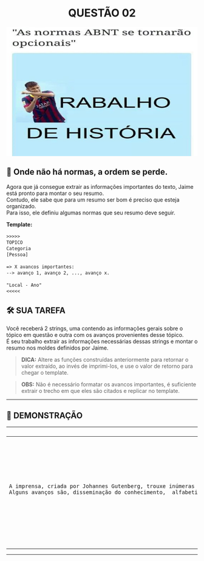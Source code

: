 <div align="center">
  <h1>QUESTÃO 02</h1>
    <img src="../../assets/neymar.jpg" align="center" style="width: 600px; height: 340px;" />
  </p>
</div>

## 📝 Onde não há normas, a ordem se perde.

Agora que já consegue extrair as informações importantes do texto, Jaime está pronto para montar o seu resumo.  
Contudo, ele sabe que para um resumo ser bom é preciso que esteja organizado.  
Para isso, ele definiu algumas normas que seu resumo deve seguir.

**Template:**

    >>>>>
    TOPICO
    Categoria
    [Pessoa]

    => X avancos importantes:
    --> avanço 1, avanço 2, ..., avanço x.

    "Local - Ano"
    <<<<<

## 🛠️ SUA TAREFA

Você receberá 2 strings, uma contendo as informações gerais sobre o tópico em questão e outra com os avanços provenientes desse tópico.  
É seu trabalho extrair as informações necessárias dessas strings e montar o resumo nos moldes definidos por Jaime.

>**DICA:** Altere as funções construídas anteriormente para retornar o valor extraído, ao invés de imprimi-los, e use o valor de retorno para chegar o template.

>**OBS:** Não é necessário formatar os avancos importantes, é suficiente extrair o trecho em que eles são citados e replicar no template.
---

## 👀 DEMONSTRAÇÃO

<table>

<thead>
    <tr>
        <th>Input</th>
        <th>Result</th>
    </tr>
</thead>

<tbody>
    <!-- Primeiro Teste -->
    <tr>
        <!-- Inputs -->
        <td><pre>
A imprensa, criada por Johannes Gutenberg, trouxe inúmeras mudanças para nossa sociedade. Ele inventou esse instrumento em 1440 na "RFA" - Republica Federal da Alemanha.
Alguns avanços são, disseminação do conhecimento,  alfabetização em massa, revolução científica, surgimento dos jornais.
        </pre></td>
        <!-- Outputs -->
        <td><pre>>>>>>
IMPRENSA
Invencao

[Johannes Gutenberg]

=> 4 avancos importantes:
--> disseminação do conhecimento,  alfabetização em massa, revolução científica, surgimento dos jornais.

#Republica Federal da Alemanha - 1440
<<<<<
        </pre></td>
    </tr>
</tbody>

</table>

---
